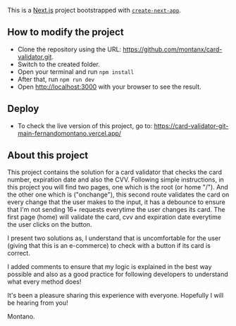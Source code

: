 This is a [Next.js](https://nextjs.org/) project bootstrapped with [`create-next-app`](https://github.com/vercel/next.js/tree/canary/packages/create-next-app).

## How to modify the project

- Clone the repository using the URL: https://github.com/montanx/card-validator.git.
- Switch to the created folder.
- Open your terminal and run `npm install`
- After that, run `npm run dev`
- Open [http://localhost:3000](http://localhost:3000) with your browser to see the result.

## Deploy

- To check the live version of this project, go to: https://card-validator-git-main-fernandomontano.vercel.app/

## About this project

This project contains the solution for a card validator that checks the card number, expiration date and also the CVV. Following simple instructions, in this project you will find two pages, one which is the root (or home "/"). And the other one which is ("onchange"), this second route validates the card on every change that the user makes to the input, it has a debounce to ensure that I'm not sending 16+ requests everytime the user changes its card. The first page (home) will validate the card, cvv and expiration date everytime the user clicks on the button.

I present two solutions as, I understand that is uncomfortable for the user (giving that this is an e-commerce) to check with a button if its card is correct.

I added comments to ensure that my logic is explained in the best way possible and also as a good practice for following developers to understand what every method does!

It's been a pleasure sharing this experience with everyone. Hopefully I will be hearing from you!

Montano.
